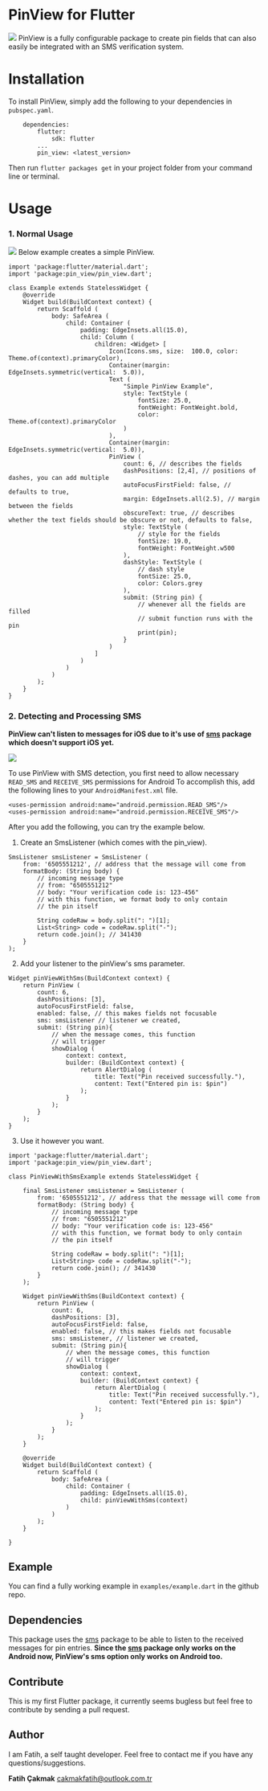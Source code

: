 
# PinView for Flutter
![](https://i.ibb.co/bFxHzXP/Screenshot-1546255213.png)
PinView is a fully configurable package to create pin fields that can also easily be integrated with an SMS verification system.

# Installation
To install PinView, simply add the following to your dependencies in `pubspec.yaml`.
```
    dependencies:
        flutter:
            sdk: flutter
        ...
        pin_view: <latest_version>
```
Then run `flutter packages get` in your project folder from your command line or terminal.

# Usage
### 1. Normal Usage
![](https://i.ibb.co/Jp6cQ33/Screenshot-1546359081.png)
Below example creates a simple PinView.
```
import 'package:flutter/material.dart';
import 'package:pin_view/pin_view.dart';

class Example extends StatelessWidget {
	@override
	Widget build(BuildContext context) {
		return Scaffold (
			body: SafeArea (
				child: Container (
					padding: EdgeInsets.all(15.0),
					child: Column (
						children: <Widget> [
							Icon(Icons.sms, size:  100.0, color:  Theme.of(context).primaryColor),
							Container(margin:  EdgeInsets.symmetric(vertical:  5.0)),
							Text (
								"Simple PinView Example",
								style: TextStyle (
									fontSize: 25.0,
									fontWeight: FontWeight.bold,
									color: Theme.of(context).primaryColor
								)
							),
							Container(margin:  EdgeInsets.symmetric(vertical:  5.0)),
							PinView (
								count: 6, // describes the fields
								dashPositions: [2,4], // positions of dashes, you can add multiple
								autoFocusFirstField: false, // defaults to true,
								margin: EdgeInsets.all(2.5), // margin between the fields
								obscureText: true, // describes whether the text fields should be obscure or not, defaults to false,
								style: TextStyle (
									// style for the fields
									fontSize: 19.0,
									fontWeight: FontWeight.w500
								),
								dashStyle: TextStyle (
									// dash style
									fontSize: 25.0,
									color: Colors.grey
								),
								submit: (String pin) {
									// whenever all the fields are filled
									// submit function runs with the pin
									print(pin);
								}		
							)
						]
					)
				)
			)
		);
	}
}
```

### 2. Detecting and Processing SMS

**PinView can't listen to messages for  iOS due to it's use of [sms](https://pub.dartlang.org/packages/sms) package which doesn't support iOS yet.**

![](https://i.ibb.co/0fss75F/Screenshot-1546362211.png)

To use PinView with SMS detection, you first need to allow necessary `READ_SMS` and `RECEIVE_SMS` permissions for Android To accomplish this, add the following lines to your `AndroidManifest.xml` file.

```
<uses-permission android:name="android.permission.READ_SMS"/>
<uses-permission android:name="android.permission.RECEIVE_SMS"/>
``` 
After you add the following, you can try the example below.

1. Create an SmsListener (which comes with the pin_view).
```
SmsListener smsListener = SmsListener (
	from: '6505551212', // address that the message will come from
	formatBody: (String body) {
		// incoming message type
		// from: "6505551212"
		// body: "Your verification code is: 123-456"
		// with this function, we format body to only contain
		// the pin itself
		
		String codeRaw = body.split(": ")[1];
		List<String> code = codeRaw.split("-");
		return code.join(); // 341430
	}
);
```
2. Add your listener to the pinView's sms parameter.
```
Widget pinViewWithSms(BuildContext context) {
	return PinView (
		count: 6,
		dashPositions: [3],
		autoFocusFirstField: false,
		enabled: false, // this makes fields not focusable
		sms: smsListener // listener we created,
		submit: (String pin){
			// when the message comes, this function
			// will trigger
			showDialog (
				context: context,
				builder: (BuildContext context) {
					return AlertDialog (
						title: Text("Pin received successfully."),
						content: Text("Entered pin is: $pin")
					);
				}
			);
		}
	);
}
```

3. Use it however you want.
```
import 'package:flutter/material.dart';
import 'package:pin_view/pin_view.dart';

class PinViewWithSmsExample extends StatelessWidget {

	final SmsListener smsListener = SmsListener (
		from: '6505551212', // address that the message will come from
		formatBody: (String body) {
			// incoming message type
			// from: "6505551212"
			// body: "Your verification code is: 123-456"
			// with this function, we format body to only contain
			// the pin itself
				
			String codeRaw = body.split(": ")[1];
			List<String> code = codeRaw.split("-");
			return code.join(); // 341430
		}
	);
	
	Widget pinViewWithSms(BuildContext context) {
		return PinView (
			count: 6,
			dashPositions: [3],
			autoFocusFirstField: false,
			enabled: false, // this makes fields not focusable
			sms: smsListener, // listener we created,
			submit: (String pin){
				// when the message comes, this function
				// will trigger
				showDialog (
					context: context,
					builder: (BuildContext context) {
						return AlertDialog (
							title: Text("Pin received successfully."),
							content: Text("Entered pin is: $pin")
						);
					}
				);
			}
		);
	}
	
	@override
	Widget build(BuildContext context) {
		return Scaffold (
			body: SafeArea (
				child: Container (
					padding: EdgeInsets.all(15.0),
					child: pinViewWithSms(context)
				)
			)
		);
	}
	
}
```

## Example
You can find a fully working example in `examples/example.dart` in the github repo.

## Dependencies
This package uses the [sms](https://pub.dartlang.org/packages/sms) package to be able to listen to the received messages for pin entries. **Since the [sms](https://pub.dartlang.org/packages/sms) package only works on the Android now, PinView's sms option only works on Android too.**

## Contribute
This is my first Flutter package, it currently seems bugless but feel free to contribute by sending a pull request.

## Author
I am Fatih, a self taught developer. Feel free to contact me if you have any questions/suggestions.

**Fatih Çakmak**
cakmakfatih@outlook.com.tr